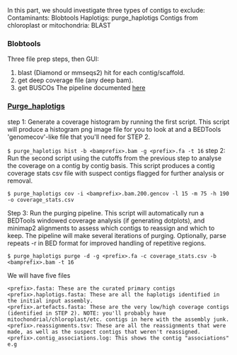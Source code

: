 In this part, we should investigate three types of contigs to exclude: 
Contaminants: Blobtools
Haplotigs: purge_haplotigs
Contigs from chloroplast or mitochondria: BLAST


### Blobtools
Three file prep steps, then GUI:

1. blast (Diamond or mmseqs2) hit for each contig/scaffold.
2. get deep coverage file (any deep bam).
3. get BUSCOs
The pipeline documented [here](https://blobtools.readme.io/docs/what-is-blobtools)
### [Purge_haplotigs](https://bitbucket.org/mroachawri/purge_haplotigs/src/master/) 

step 1:
Generate a coverage histogram by running the first script. This script will produce a histogram png image file for you to look at and a BEDTools 'genomecov'-like file that you'll need for STEP 2. 

`$ purge_haplotigs hist -b <bamprefix>.bam -g <prefix>.fa -t 16`
step 2:
Run the second script using the cutoffs from the previous step to analyse the coverage on a contig by contig basis. This script produces a contig coverage stats csv file with suspect contigs flagged for further analysis or removal. 

`$ purge_haplotigs cov -i <bamprefix>.bam.200.gencov -l 15 -m 75 -h 190 -o coverage_stats.csv`

Step 3:
Run the purging pipeline. This script will automatically run a BEDTools windowed coverage analysis (if generating dotplots), and minimap2 alignments to assess which contigs to reassign and which to keep. The pipeline will make several iterations of purging. Optionally, parse repeats -r in BED format for improved handling of repetitive regions. 

`$ purge_haplotigs purge -d -g <prefix>.fa -c coverage_stats.csv -b <bamprefix>.bam -t 16` 

We will have five files
```
<prefix>.fasta: These are the curated primary contigs
<prefix>.haplotigs.fasta: These are all the haplotigs identified in the initial input assembly.
<prefix>.artefacts.fasta: These are the very low/high coverage contigs (identified in STEP 2). NOTE: you'll probably have mitochondrial/chloroplast/etc. contigs in here with the assembly junk.
<prefix>.reassignments.tsv: These are all the reassignments that were made, as well as the suspect contigs that weren't reassigned.
<prefix>.contig_associations.log: This shows the contig "associations" e.g
```
